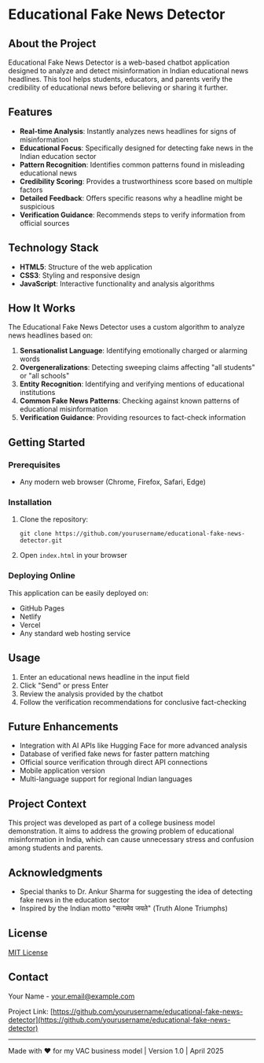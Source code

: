 # Educational Fake News Detector

## About the Project

Educational Fake News Detector is a web-based chatbot application designed to analyze and detect misinformation in Indian educational news headlines. This tool helps students, educators, and parents verify the credibility of educational news before believing or sharing it further.

## Features

- **Real-time Analysis**: Instantly analyzes news headlines for signs of misinformation
- **Educational Focus**: Specifically designed for detecting fake news in the Indian education sector
- **Pattern Recognition**: Identifies common patterns found in misleading educational news
- **Credibility Scoring**: Provides a trustworthiness score based on multiple factors
- **Detailed Feedback**: Offers specific reasons why a headline might be suspicious
- **Verification Guidance**: Recommends steps to verify information from official sources

## Technology Stack

- **HTML5**: Structure of the web application
- **CSS3**: Styling and responsive design
- **JavaScript**: Interactive functionality and analysis algorithms

## How It Works

The Educational Fake News Detector uses a custom algorithm to analyze news headlines based on:

1. **Sensationalist Language**: Identifying emotionally charged or alarming words
2. **Overgeneralizations**: Detecting sweeping claims affecting "all students" or "all schools"
3. **Entity Recognition**: Identifying and verifying mentions of educational institutions
4. **Common Fake News Patterns**: Checking against known patterns of educational misinformation
5. **Verification Guidance**: Providing resources to fact-check information

## Getting Started

### Prerequisites
- Any modern web browser (Chrome, Firefox, Safari, Edge)

### Installation
1. Clone the repository:
   ```
   git clone https://github.com/yourusername/educational-fake-news-detector.git
   ```
2. Open `index.html` in your browser

### Deploying Online
This application can be easily deployed on:
- GitHub Pages
- Netlify
- Vercel
- Any standard web hosting service

## Usage

1. Enter an educational news headline in the input field
2. Click "Send" or press Enter
3. Review the analysis provided by the chatbot
4. Follow the verification recommendations for conclusive fact-checking

## Future Enhancements

- Integration with AI APIs like Hugging Face for more advanced analysis
- Database of verified fake news for faster pattern matching
- Official source verification through direct API connections
- Mobile application version
- Multi-language support for regional Indian languages

## Project Context

This project was developed as part of a college business model demonstration. It aims to address the growing problem of educational misinformation in India, which can cause unnecessary stress and confusion among students and parents.

## Acknowledgments

- Special thanks to Dr. Ankur Sharma for suggesting the idea of detecting fake news in the education sector
- Inspired by the Indian motto "सत्यमेव जयते" (Truth Alone Triumphs)

## License

[MIT License](LICENSE)

## Contact

Your Name - [your.email@example.com](mailto:your.email@example.com)

Project Link: [https://github.com/yourusername/educational-fake-news-detector](https://github.com/yourusername/educational-fake-news-detector)

---

Made with ❤️ for my VAC business model | Version 1.0 | April 2025
